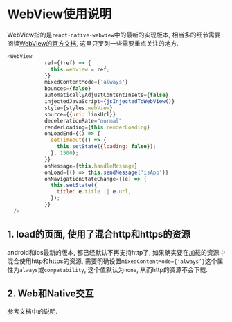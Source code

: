 # WebView使用说明

WebView指的是`react-native-webview`中的最新的实现版本, 相当多的细节需要阅读[WebView的官方文档](https://github.com/react-native-community/react-native-webview/blob/master/docs/Guide.md), 这里只罗列一些需要重点关注的地方.

```js
<WebView
            ref={(ref) => {
              this.webview = ref;
            }}
            mixedContentMode={'always'}
            bounces={false}
            automaticallyAdjustContentInsets={false}
            injectedJavaScript={jsInjectedToWebView()}
            style={styles.webView}
            source={{uri: linkUrl}}
            decelerationRate="normal"
            renderLoading={this.renderLoading}
            onLoadEnd={() => {
              setTimeout(() => {
                this.setState({loading: false});
              }, 1500);
            }}
            onMessage={this.handleMessage}
            onLoad={() => this.sendMessage('isApp')}
            onNavigationStateChange={(e) => {
              this.setState({
                title: e.title || e.url,
              });
            }}
  />
```



## 1. load的页面, 使用了混合http和https的资源

android和ios最新的版本, 都已经默认不再支持http了, 如果确实要在加载的资源中混合使用http和https的资源, 需要明确设置`mixedContentMode={'always’}`这个属性为`always`或`compatability`, 这个值默认为`none`, 从而http的资源不会下载.



## 2. Web和Native交互

参考文档中的说明.



